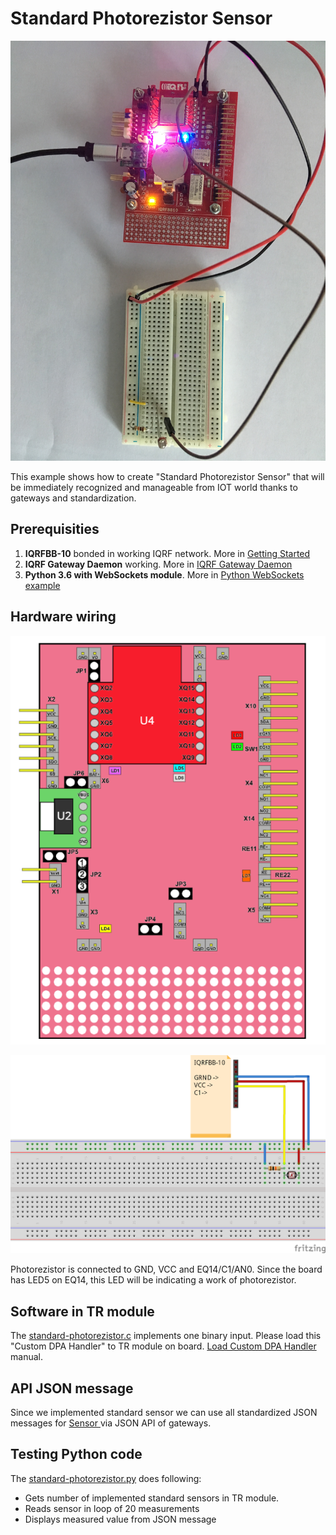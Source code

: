 # Standard Photorezistor Sensor

![](standard-photorezistor.jpg)

This example shows how to create "Standard Photorezistor Sensor" that will be immediately recognized and manageable from IOT world thanks to gateways and standardization.

## Prerequisities

1. **IQRFBB-10** bonded in working IQRF network. More in [Getting Started](../../README.md)
2. **IQRF Gateway Daemon** working. More in [IQRF Gateway Daemon](../../IqrfGatewayDaemon.md)
3. **Python 3.6 with WebSockets module**. More in [Python WebSockets example](../../IqrfGatewayDaemon.md#python-websocket-example)

## Hardware wiring

![](../../files/datasheet/layout.png)

![](standard-photorezistor_bb.png)

Photorezistor is connected to GND, VCC and EQ14/C1/AN0. Since the board has LED5 on EQ14, this LED will be indicating a work of photorezistor.

## Software in TR module

The [standard-photorezistor.c](https://github.com/logimic/iqrfboard/blob/master/examples/standard-photorezistor.c) implements one binary input.
Please load this "Custom DPA Handler" to TR module on board. [Load Custom DPA Handler](../../SetupIqrfNetwork.md#load-custom-dpa-handler) manual.

## API JSON message

Since we implemented standard sensor we can use all standardized JSON messages for [Sensor ](https://docs.iqrfsdk.org/iqrf-gateway-daemon/api.html#sensor) via JSON API of gateways.

## Testing Python code

The [standard-photorezistor.py](https://github.com/logimic/iqrfboard/blob/master/examples/standard-photorezistor.py) does following:

- Gets number of implemented standard sensors in TR module.
- Reads sensor in loop of 20 measurements
- Displays measured value from JSON message
